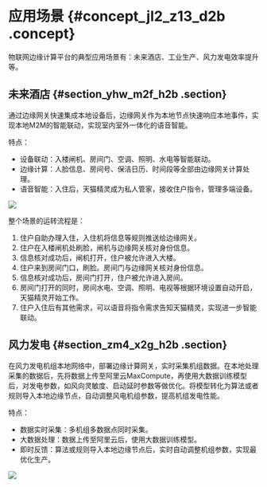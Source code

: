 # 应用场景 {#concept_jl2_z13_d2b .concept}

物联网边缘计算平台的典型应用场景有：未来酒店、工业生产、风力发电效率提升等。

## 未来酒店 {#section_yhw_m2f_h2b .section}

通过边缘网关快速集成本地设备后，边缘网关作为本地节点快速响应本地事件，实现本地M2M的智能联动，实现室内室外一体化的语音智能。

特点：

-   设备联动：入楼闸机、房间门、空调、照明、水电等智能联动。
-   边缘计算：人脸信息、房间号、保洁日历、时间段等全部由边缘网关计算处理。
-   语音智能：入住后，天猫精灵成为私人管家，接收住户指令，管理多端设备。

![](http://static-aliyun-doc.oss-cn-hangzhou.aliyuncs.com/assets/img/14809/15476188926616_zh-CN.png)

整个场景的运转流程是：

1.  住户自助办理入住，入住机将信息等规则推送给边缘网关。
2.  住户在入楼闸机处刷脸，闸机与边缘网关核对身份信息。
3.  信息核对成功后，闸机打开，住户被允许进入大楼。
4.  住户来到房间门口，刷脸。房间门与边缘网关核对身份信息。
5.  信息核对成功后，房间门打开，住户被允许进入房间。
6.  房间门打开的同时，房间水电、空调、照明、电视等根据环境设置自动开启，天猫精灵开始工作。
7.  住户入住后有其他需求，可以语音将指令需求告知天猫精灵，实现进一步智能联动。

## 风力发电 {#section_zm4_x2g_h2b .section}

在风力发电机组本地网络中，部署边缘计算网关，实时采集机组数据。在本地处理采集的数据后，先将数据上传至阿里云MaxCompute，再使用大数据训练模型后，对发电参数，如风向灵敏度、启动延时参数等做优化。将模型转化为算法或者规则导入本地边缘节点，自动调整风电机组参数，提高机组发电性能。

特点：

-   数据实时采集：多机组多数据点同时采集。
-   大数据处理：数据上传至阿里云后，使用大数据训练模型。
-   即时反馈：算法或规则导入本地边缘节点后，实时自动调整机组参数，实现最优化生产。

![](http://static-aliyun-doc.oss-cn-hangzhou.aliyuncs.com/assets/img/14809/15476188926617_zh-CN.png)

